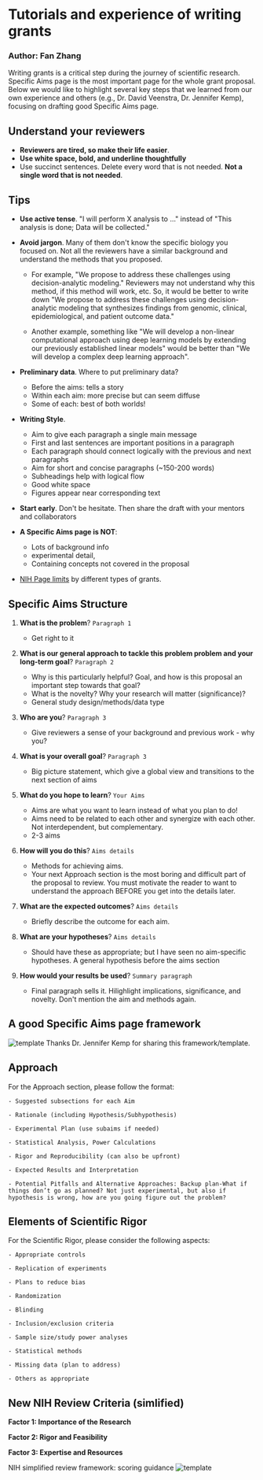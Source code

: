 
# Tutorials and experience of writing grants

### Author: Fan Zhang

Writing grants is a critical step during the journey of scientific research. Specific Aims page is the most important page for the whole grant proposal. Below we would like to highlight several key steps that we learned from our own experience and others (e.g., Dr. David Veenstra, Dr. Jennifer Kemp), focusing on drafting good Specific Aims page.

Understand your reviewers
--------
- **Reviewers are tired, so make their life easier**.
- **Use white space, bold, and underline thoughtfully**
- Use succinct sentences. Delete every word that is not needed. **Not a single word that is not needed**. 

Tips
--------
- **Use active tense**. "I will perform X analysis to ..." instead of "This analysis is done; Data will be collected."
- **Avoid jargon**. Many of them don't know the specific biology you focused on. Not all the reviewers have a similar background and understand the methods that you proposed. 

    - For example, "We propose to address these challenges using decision-analytic modeling." Reviewers may not understand why this method, if this method will work, etc. So, it would be better to write down "We propose to address these challenges using decision-analytic modeling that synthesizes findings from genomic, clinical, epidemiological, and patient outcome data."

    - Another example, something like "We will develop a non-linear computational approach using deep learning models by extending our previously established linear models" would be better than "We will develop a complex deep learning approach".

- **Preliminary data**. Where to put preliminary data?

    - Before the aims: tells a story
    - Within each aim: more precise but can seem diffuse 
    - Some of each: best of both worlds!
 
- **Writing Style**. 
    - Aim to give each paragraph a single main message
    - First and last sentences are important positions in a paragraph
    - Each paragraph should connect logically with the previous and next paragraphs
    - Aim for short and concise paragraphs (~150-200 words)
    - Subheadings help with logical flow
    - Good white space
    - Figures appear near corresponding text



- **Start early**. Don't be hesitate. Then share the draft with your mentors and collaborators

- **A Specific Aims page is NOT**: 

    - Lots of background info
    - experimental detail, 
    - Containing concepts not covered in the proposal


- [NIH Page limits](https://grants.nih.gov/grants/how-to-apply-application-guide/format-and-write/page-limits.htm) by different types of grants.


Specific Aims Structure
-------

1. **What is the problem**? `Paragraph 1` 
    - Get right to it
    
2. **What is our general approach to tackle this problem problem and your long-term goal**? `Paragraph 2`
    - Why is this particularly helpful? Goal, and how is this proposal an important step towards that goal?
    - What is the novelty? Why your research will matter (significance)?
    - General study design/methods/data type

3. **Who are you**? `Paragraph 3`
    - Give reviewers a sense of your background and previous work - why you?

4. **What is your overall goal**? `Paragraph 3`
    - Big picture statement, which give a global view and transitions to the next section of aims

5. **What do you hope to learn**? `Your Aims`
    - Aims are what you want to learn instead of what you plan to do!
    - Aims need to be related to each other and synergize with each other. Not interdependent, but complementary.
    - 2-3 aims

6. **How will you do this**? `Aims details`
    - Methods for achieving aims.
    - Your next Approach section is the most boring and difficult part of the proposal to review. You must motivate the reader to want to understand the approach BEFORE you get into the details later.

7. **What are the expected outcomes**? `Aims details`
    - Briefly describe the outcome for each aim.

8. **What are your hypotheses**? `Aims details`
    - Should have these as appropriate; but I have seen no aim-specific hypotheses. A general hypothesis before the aims section

9. **How would your results be used**? `Summary paragraph` 
    - Final paragraph sells it. Hilighlight implications, significance, and novelty. Don't mention the aim and methods again. 


## A good Specific Aims page framework
![template](./figures/aims_template.png) 
Thanks Dr. Jennifer Kemp for sharing this framework/template.


## Approach

For the Approach section, please follow the format:

    - Suggested subsections for each Aim
    
    - Rationale (including Hypothesis/Subhypothesis)
    
    - Experimental Plan (use subaims if needed)
    
    - Statistical Analysis, Power Calculations
    
    - Rigor and Reproducibility (can also be upfront)
    
    - Expected Results and Interpretation
    
    - Potential Pitfalls and Alternative Approaches: Backup plan-What if things don’t go as planned? Not just experimental, but also if hypothesis is wrong, how are you going figure out the problem?
    
## Elements of Scientific Rigor

For the Scientific Rigor, please consider the following aspects:

    - Appropriate controls
    
    - Replication of experiments
    
    - Plans to reduce bias
    
    - Randomization
    
    - Blinding
    
    - Inclusion/exclusion criteria
    
    - Sample size/study power analyses
    
    - Statistical methods
    
    - Missing data (plan to address)
    
    - Others as appropriate

## New NIH Review Criteria (simlified)

**Factor 1: Importance of the Research**

**Factor 2: Rigor and Feasibility**

**Factor 3: Expertise and Resources**

NIH simplified review framework: scoring guidance ![template](./figures/review.png) 
